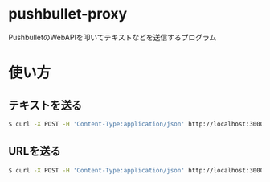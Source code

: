 # pushbullet-proxy

PushbulletのWebAPIを叩いてテキストなどを送信するプログラム

# 使い方
## テキストを送る
```sh
$ curl -X POST -H 'Content-Type:application/json' http://localhost:3000/ -d '{"body":"test text","title":"test"}'
```

## URLを送る
```sh
$ curl -X POST -H 'Content-Type:application/json' http://localhost:3000/ -d '{"url":"http://example.com"}'
```
